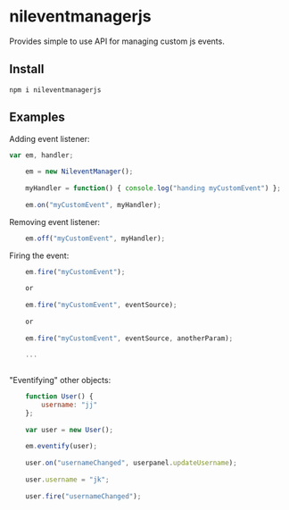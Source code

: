 # nileventmanagerjs
Provides simple to use API for managing custom js events.

Install
---
```npm i nileventmanagerjs ```

Examples
---

Adding event listener:
```javascript
var em, handler;
    
    em = new NileventManager();
    
    myHandler = function() { console.log("handing myCustomEvent") };
    
    em.on("myCustomEvent", myHandler);
```

Removing event listener:
```javascript
    em.off("myCustomEvent", myHandler);
```

Firing the event:
```javascript
    em.fire("myCustomEvent");
    
    or
    
    em.fire("myCustomEvent", eventSource);
    
    or
    
    em.fire("myCustomEvent", eventSource, anotherParam);
    
    ...
    
```

"Eventifying" other objects:
```javascript
    function User() {
        username: "jj"
    };
    
    var user = new User();
    
    em.eventify(user);
    
    user.on("usernameChanged", userpanel.updateUsername);
    
    user.username = "jk";
    
    user.fire("usernameChanged");
```
